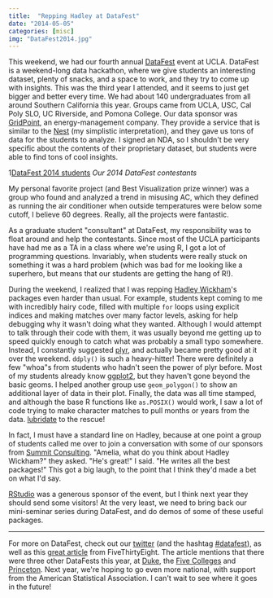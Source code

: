 ```yaml
---
title:  "Repping Hadley at DataFest" 
date: "2014-05-05"
categories: [misc]
img: "DataFest2014.jpg"
---
```


This weekend, we had our fourth annual [DataFest](http://datafest.stat.ucla.edu/groups/datafest/) event at UCLA. DataFest is a weekend-long data hackathon, where we give students an interesting dataset, plenty of snacks, and a space to work, and they try to come up with insights. This was the third year I attended, and it seems to just get bigger and better every time. We had about 140 undergraduates from all around Southern California this year. Groups came from UCLA, USC, Cal Poly SLO, UC Riverside, and Pomona College. Our data sponsor was [GridPoint](http://www.gridpoint.com/), an energy-management company. They provide a service that is similar to the [Nest](https://nest.com/) (my simplistic interpretation), and they gave us tons of data for the students to analyze. I signed an NDA, so I shouldn't be very specific about the contents of their proprietary dataset, but students were able to find tons of cool insights.


1[DataFest 2014 students](DataFest2014.jpg)
*Our 2014 DataFest contestants*

My personal favorite project (and Best Visualization prize winner) was a group who found and analyzed a trend in misusing AC, which they defined as running the air conditioner when outside temperatures were below some cutoff, I believe 60 degrees. Really, all the projects were fantastic.

As a graduate student "consultant" at DataFest, my responsibility was to float around and help the contestants. Since most of the UCLA participants have had me as a TA in a class where we're using R, I got a lot of programming questions. Invariably, when students were really stuck on something it was a hard problem (which was bad for me looking like a superhero, but means that our students are getting the hang of R!). 

During the weekend, I realized that I was repping [Hadley Wickham](http://had.co.nz/)'s packages even harder than usual. For example, students kept coming to me with incredibly hairy code, filled with multiple `for` loops using explicit indices and making matches over many factor levels, asking for help debugging why it wasn't doing what they wanted. Although I would attempt to talk through their code with them, it was usually beyond me getting up to speed quickly enough to catch what was probably a small typo somewhere. Instead, I constantly suggested [plyr](http://plyr.had.co.nz/), and actually became pretty good at it over the weekend. `ddply()` is such a heavy-hitter! There were definitely a few "whoa"s from students who hadn't seen the power of plyr before. Most of my students already know [ggplot2](http://ggplot2.org/), but they haven't gone beyond the basic geoms. I helped another group use `geom_polygon()` to show an additional layer of data in their plot. Finally, the data was all time stamped, and although the base R functions like `as.POSIX()` would work, I saw a lot of code trying to make character matches to pull months or years from the data. [lubridate](http://cran.r-project.org/web/packages/lubridate/index.html) to the rescue! 

In fact, I must have a standard line on Hadley, because at one point a group of students called me over to join a conversation with some of our sponsors from [Summit Consulting](http://www.summitllc.us/). "Amelia, what do you think about Hadley Wickham?" they asked. "He's great!" I said. "He writes all the best packages!" This got a big laugh, to the point that I think they'd made a bet on what I'd say. 

[RStudio](http://www.rstudio.com/) was a generous sponsor of the event, but I think next year they should send some visitors! At the very least, we need to bring back our mini-seminar series during DataFest, and do demos of some of these useful packages. 

----

For more on DataFest, check out our [twitter](https://twitter.com/ucladatafest) (and the hashtag [#datafest](https://twitter.com/search?q=%23datafest&src=hash)), as well as this [great article](http://fivethirtyeight.com/datalab/the-students-most-likely-to-take-our-jobs/) from FiveThirtyEight. The article mentions that there were three other DataFests this year, at [Duke](http://stat.duke.edu/datafest), the [Five Colleges](http://www.science.smith.edu/departments/math/datafest/) and [Princeton](http://orfe.princeton.edu/datafest/). Next year, we're hoping to go even more national, with support from the American Statistical Association. I can't wait to see where it goes in the future!


